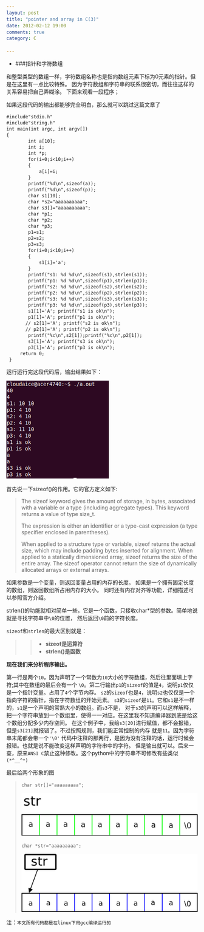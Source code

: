 ```yaml
---
layout: post
title: "pointer and array in C(3)"
date: 2012-02-12 19:00
comments: true
category: C

---
```


+ ###指针和字符数组

和整型类型的数组一样，字符数组名称也是指向数组元素下标为0元素的指针。但是在这里有一点比较特殊。
因为字符数组和字符串的联系很密切，而往往这样的关系容易把自己弄糊涂。
下面来观看一段程序；<!--more-->

如果这段代码的输出都能够完全明白，那么就可以跳过这篇文章了

    #include"stdio.h"
    #include"string.h"
    int main(int argc, int argv[])
    {
            int a[10];
            int i;
            int *p;
            for(i=0;i<10;i++)
            {
                a[i]=i;
            }
            printf("%d\n",sizeof(a));
            printf("%d\n",sizeof(p));
            char s1[10];
            char *s2="aaaaaaaaaa";
            char s3[]="aaaaaaaaaa";
            char *p1;
            char *p2;
            char *p3;
            p1=s1;
            p2=s2;
            p3=s3;
            for(i=0;i<10;i++)
            {
                s1[i]='a';
            }
            printf("s1: %d %d\n",sizeof(s1),strlen(s1));
            printf("p1: %d %d\n",sizeof(p1),strlen(p1));
            printf("s2: %d %d\n",sizeof(s2),strlen(s2));
            printf("p2: %d %d\n",sizeof(p2),strlen(p2));
            printf("s3: %d %d\n",sizeof(s3),strlen(s3));
            printf("p3: %d %d\n",sizeof(p3),strlen(p3));
            s1[1]='A'; printf("s1 is ok\n");
            p1[1]='A'; printf("p1 is ok\n");
           // s2[1]='A'; printf("s2 is ok\n");
           // p2[1]='A'; printf("p2 is ok\n");
            printf("%c\n",s2[1]);printf("%c\n",p2[1]);
            s3[1]='A'; printf("s3 is ok\n");
            p3[1]='A'; printf("p3 is ok\n");
         return 0;
     }

运行运行完这段代码后，输出结果如下：

![string_point](/images/string_point.png)

首先说一下sizeof()的作用。它的官方定义如下:

>The sizeof keyword gives the amount of storage, in bytes, associated with a variable or a type 
>(including aggregate types). This keyword returns a value of type size_t.
>
>The expression is either an identifier or a type-cast expression (a type specifier enclosed in 
>parentheses).
>
>When applied to a structure type or variable, sizeof returns the actual size, which may include 
>padding bytes inserted for alignment. When applied to a statically dimensioned array, sizeof 
>returns the size of the entire array. The sizeof operator cannot return the size of dynamically 
>allocated arrays or external arrays.

如果参数是一个变量，则返回变量占用的内存的长度。
如果是一个拥有固定长度的数组，则返回数组所占用内存的大小。
同时还有内存对齐等功能，详细描述可以参照官方介绍。

strlen()的功能就相对简单一些，它是一个函数，只接收char*型的参数。简单地说就是寻找字符串中`\0`的位置，
然后返回`\0`前的字符长度。

`sizeof`和`strlen`的最大区别就是：

>>* **sizeof是运算符**
>>* **strlen()是函数**

**现在我们来分析程序输出。**

第一行是两个`10`，因为声明了一个常数为`10`大小的字符数组，然后往里面填上字符;其中在数组的最后会有一个
`\0`。第二行输出`p1`的`sizeof`的值是`4`，说明`p1`仅仅是一个指针变量。占用了`4`个字节内存。
`s2`的`sizeof`也是`4`，说明`s2`也仅仅是一个指向字符的指针，指在字符数组的开始元素。
`s3`的`sizeof`是`11`。它和`s1`是不一样的，`s1`是一个声明的常熟大小的数组。而`s3`不是，
对于`s3`的声明可以这样解释，
把一个字符串放到一个数组里，使得一一对应。在这里我不知道编译器到底是给这个数组分配多少内存空间。
在这个例子中，我给`s3[20]`进行赋值，都不会报错，但是`s3[21]`就报错了。不过按照规则，我们能正常控制的内存
就是`11`。因为字符串末尾都会带一个`'\0'`
代码中注释的那两行，是因为没有注释的话，运行时候会报错。也就是说不能改变这样声明的字符串中的字符。
但是输出就可以。后来一查，原来`ANSI C`禁止这种修改。这个python中的字符串不可修改有些类似`(*^__^*)`

最后给两个形象的图

>`char str[]="aaaaaaaaa";`
>
>![str1](/images/str1.png)
>
>`char *str="aaaaaaaaa";`
>
>![str2](/images/str2.png)


注：`本文所有代码都是在linux下用gcc编译运行的`

